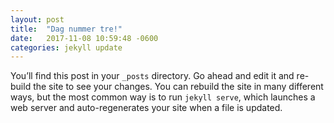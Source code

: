 ```yaml
---
layout: post
title:  "Dag nummer tre!"
date:   2017-11-08 10:59:48 -0600
categories: jekyll update
---
```



You’ll find this post in your `_posts` directory. Go ahead and edit it and re-build the site to see your changes. You can rebuild the site in many different ways, but the most common way is to run `jekyll serve`, which launches a web server and auto-regenerates your site when a file is updated.
